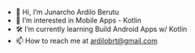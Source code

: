 - 👋 Hi, I’m Junarcho Ardilo Berutu
- 👀 I’m interested in Mobile Apps - Kotlin
- 🛠 I’m currently learning Build Android Apps w/ Kotlin
- 📫 How to reach me at ardilobrt@gmail.com

<!---
junarcho/junarcho is a ✨ special ✨ repository because its `README.md` (this file) appears on your GitHub profile.
You can click the Preview link to take a look at your changes.
--->
